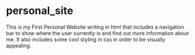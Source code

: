 # personal_site
This is my First Personal Website writing in html that includes a navigation bar to show where the user currently is and find out more information about me. It also includes some cool styling in css in order to be visually appealing.